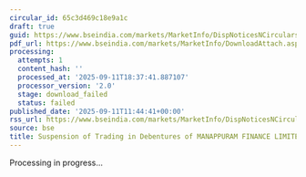 ```yaml
---
circular_id: 65c3d469c18e9a1c
draft: true
guid: https://www.bseindia.com/markets/MarketInfo/DispNoticesNCirculars.aspx?Noticeid={EB8A163F-5932-4343-BD65-F6CDC585CBEC}&noticeno=20250911-38&dt=09/11/2025&icount=38&totcount=91&flag=0
pdf_url: https://www.bseindia.com/markets/MarketInfo/DownloadAttach.aspx?id=20250911-38&attachedId=
processing:
  attempts: 1
  content_hash: ''
  processed_at: '2025-09-11T18:37:41.887107'
  processor_version: '2.0'
  stage: download_failed
  status: failed
published_date: '2025-09-11T11:44:41+00:00'
rss_url: https://www.bseindia.com/markets/MarketInfo/DispNoticesNCirculars.aspx?Noticeid={EB8A163F-5932-4343-BD65-F6CDC585CBEC}&noticeno=20250911-38&dt=09/11/2025&icount=38&totcount=91&flag=0
source: bse
title: Suspension of Trading in Debentures of MANAPPURAM FINANCE LIMITED
---
```


Processing in progress...